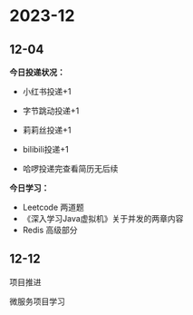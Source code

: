 # 2023-12

## 12-04

**今日投递状况：**

* 小红书投递+1

* 字节跳动投递+1

* 莉莉丝投递+1

* bilibili投递+1

* 哈啰投递完查看简历无后续

**今日学习：**

* Leetcode 两道题
* 《深入学习Java虚拟机》关于并发的两章内容
* Redis 高级部分



## 12-12

项目推进

微服务项目学习

